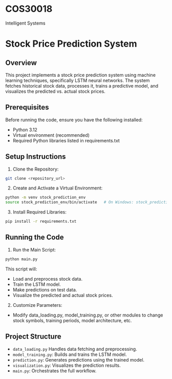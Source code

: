 # COS30018
Intelligent Systems

# **Stock Price Prediction System**

## Overview

This project implements a stock price prediction system using machine learning techniques, specifically LSTM neural networks. The system fetches historical stock data, processes it, trains a predictive model, and visualizes the predicted vs. actual stock prices.

## Prerequisites

Before running the code, ensure you have the following installed:

+ Python 3.12
+ Virtual environment (recommended)
+ Required Python libraries listed in requirements.txt

## Setup Instructions
1. Clone the Repository:
  ```bash
git clone <repository_url>
```
2. Create and Activate a Virtual Environment:
```bash
python -m venv stock_prediction_env
source stock_prediction_env/bin/activate   # On Windows: stock_prediction_env\Scripts\activate

```
3. Install Required Libraries:
 ```bash
pip install -r requirements.txt
```
## Running the Code
1. Run the Main Script:
 ```bash
python main.py

 ```
This script will:
+ Load and preprocess stock data.
+ Train the LSTM model.
+ Make predictions on test data.
+ Visualize the predicted and actual stock prices.

2. Customize Parameters:
+ Modify data_loading.py, model_training.py, or other modules to change stock symbols, training periods, model architecture, etc.


## Project Structure
+ `data_loading.py` Handles data fetching and preprocessing.
+ `model_training.py`: Builds and trains the LSTM model.
+ `prediction.py`: Generates predictions using the trained model.
+ `visualization.py`: Visualizes the prediction results.
+ `main.py`: Orchestrates the full workflow.
